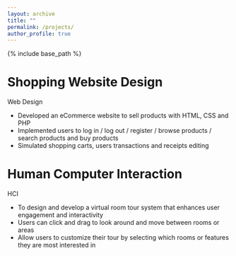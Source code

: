 ```yaml
---
layout: archive
title: ""
permalink: /projects/
author_profile: true
---
```

{% include base_path %}


<!---
Enrich Sequence to Sequence Video to Text Captioning with Action Recognition
===
Vision and Language, Sep. 2020 - Dec. 2020, [Link](https://github.com/stillarrow/S2VT_ACT)
* Proposed a novel model, S2VTACT,  to capture action features from video skeleton graphs with spatial-temporal GCN 
* Utilized a stack of 2 recurrent units(GRU) encoders and decoders to learn video captioning with injected action features
* Investigated video captioning and applications of natural language processing (NLP)
--->
<!---Identify Human-brand Co-location Network
===
Advised by Professor [Natasha Zhang Foutz](https://www.commerce.virginia.edu/faculty/ynf8a), May 2020 - Jan 2021

* Studied on identifying broad human and brand co-location networks to advise personalized recommendation
* Preprocessed large scale location GPS data and decorated POIs for check-in data in a distributed environment with PySpark 
*  Investigated the application of distributed computing and clustering algorithms --->


<!---
Secured QEMU License Plates Dection
===
Operating System,  Sep. 2020 - Dec. 2020
*  Designed Trusted clients(CA) and Trusted applications(TA) in QEMY hypervisor to pass encrypted images 
*  Detected license plates by neural network library, SOD, on TA to ensure the confidentiality of the input data
--->
<!---
Students Management System
===
SQL Fundamental, Mar. 2018 - Jul. 2018
* Designed user log in, search and multiple students related interfaces by Java Swing 
* Implemented students information entry, query, modification and delet, student graduation and exam record
* Deployed the system on WampServer
--->

Shopping Website Design
===
Web Design
* Developed an eCommerce website to sell products with HTML, CSS and PHP
* Implemented users to log in / log out / register / browse products / search products and buy products
* Simulated shopping carts, users transactions and receipts editing

Human Computer Interaction
===
HCI
* To design and develop a virtual room tour system that enhances user engagement and interactivity
* Users can click and drag to look around and move between rooms or areas
* Allow users to customize their tour by selecting which rooms or features they are most interested in
